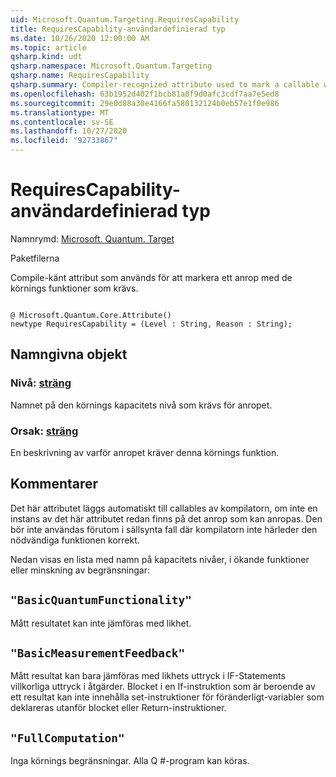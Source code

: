 ```yaml
---
uid: Microsoft.Quantum.Targeting.RequiresCapability
title: RequiresCapability-användardefinierad typ
ms.date: 10/26/2020 12:00:00 AM
ms.topic: article
qsharp.kind: udt
qsharp.namespace: Microsoft.Quantum.Targeting
qsharp.name: RequiresCapability
qsharp.summary: Compiler-recognized attribute used to mark a callable with the runtime capabilities it requires.
ms.openlocfilehash: 63b1952d402f1bcb81a8f9d0afc3cdf7aa7e5ed8
ms.sourcegitcommit: 29e0d88a30e4166fa580132124b0eb57e1f0e986
ms.translationtype: MT
ms.contentlocale: sv-SE
ms.lasthandoff: 10/27/2020
ms.locfileid: "92733867"
---
```

# <a name="requirescapability-user-defined-type"></a>RequiresCapability-användardefinierad typ

Namnrymd: [Microsoft. Quantum. Target](xref:Microsoft.Quantum.Targeting)

Paketfilerna [](https://nuget.org/packages/)


Compile-känt attribut som används för att markera ett anrop med de körnings funktioner som krävs.

```qsharp

@ Microsoft.Quantum.Core.Attribute()
newtype RequiresCapability = (Level : String, Reason : String);
```



## <a name="named-items"></a>Namngivna objekt

### <a name="level--string"></a>Nivå: [sträng](xref:microsoft.quantum.lang-ref.string)

Namnet på den körnings kapacitets nivå som krävs för anropet.
### <a name="reason--string"></a>Orsak: [sträng](xref:microsoft.quantum.lang-ref.string)

En beskrivning av varför anropet kräver denna körnings funktion.

## <a name="remarks"></a>Kommentarer

Det här attributet läggs automatiskt till callables av kompilatorn, om inte en instans av det här attributet redan finns på det anrop som kan anropas. Den bör inte användas förutom i sällsynta fall där kompilatorn inte härleder den nödvändiga funktionen korrekt.

Nedan visas en lista med namn på kapacitets nivåer, i ökande funktioner eller minskning av begränsningar:

## `"BasicQuantumFunctionality"`

Mått resultatet kan inte jämföras med likhet.

## `"BasicMeasurementFeedback"`

Mått resultat kan bara jämföras med likhets uttryck i IF-Statements villkorliga uttryck i åtgärder. Blocket i en If-instruktion som är beroende av ett resultat kan inte innehålla set-instruktioner för föränderligt-variabler som deklareras utanför blocket eller Return-instruktioner.

## `"FullComputation"`

Inga körnings begränsningar. Alla Q #-program kan köras.